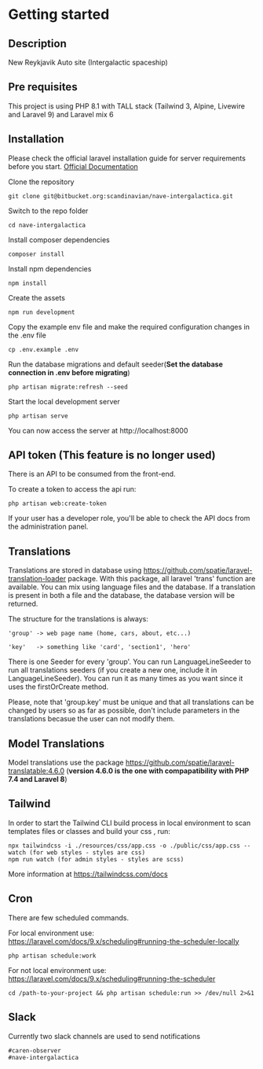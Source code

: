 # Getting started

## Description
New Reykjavik Auto site (Intergalactic spaceship)

## Pre requisites
This project is using PHP 8.1 with TALL stack (Tailwind 3, Alpine, Livewire and Laravel 9) and Laravel mix 6

## Installation

Please check the official laravel installation guide for server requirements before you start. [Official Documentation](https://laravel.com/docs/8.x/installation)

Clone the repository

    git clone git@bitbucket.org:scandinavian/nave-intergalactica.git

Switch to the repo folder

    cd nave-intergalactica

Install composer dependencies

    composer install

Install npm dependencies

    npm install

Create the assets

    npm run development

Copy the example env file and make the required configuration changes in the .env file

    cp .env.example .env

Run the database migrations and default seeder(**Set the database connection in .env before migrating**)

    php artisan migrate:refresh --seed

Start the local development server

    php artisan serve

You can now access the server at http://localhost:8000

## API token (**This feature is no longer used**)

There is an API to be consumed from the front-end.

To create a token to access the api run:

    php artisan web:create-token

If your user has a developer role, you'll be able to check the API docs from the administration panel.

## Translations

Translations are stored in database using https://github.com/spatie/laravel-translation-loader package. With this package, all laravel 'trans' function are available. You can mix using language files and the database. If a translation is present in both a file and the database, the database version will be returned.

The structure for the translations is always:

    'group' -> web page name (home, cars, about, etc...)

    'key'   -> something like 'card', 'section1', 'hero'

There is one Seeder for every 'group'. You can run LanguageLineSeeder to run all translations seeders (if you create a new one, include it in LanguageLineSeeder). You can run it as many times as you want since it uses the firstOrCreate method.

Please, note that 'group.key' must be unique and that all translations can be changed by users so as far as possible, don't include parameters in the translations becasue the user can not modify them.

## Model Translations

Model translations use the package https://github.com/spatie/laravel-translatable:4.6.0 (**version 4.6.0 is the one with compapatibility with PHP 7.4 and Laravel 8**)

## Tailwind

In order to start the Tailwind CLI build process in local environment to scan templates files or classes and build your css , run: 

    npx tailwindcss -i ./resources/css/app.css -o ./public/css/app.css --watch (for web styles - styles are css)
    npm run watch (for admin styles - styles are scss)

More information at https://tailwindcss.com/docs

## Cron

There are few scheduled commands.

For local environment use: https://laravel.com/docs/9.x/scheduling#running-the-scheduler-locally

    php artisan schedule:work

For not local environment use: https://laravel.com/docs/9.x/scheduling#running-the-scheduler

    cd /path-to-your-project && php artisan schedule:run >> /dev/null 2>&1

## Slack

Currently two slack channels are used to send notifications

    #caren-observer
    #nave-intergalactica